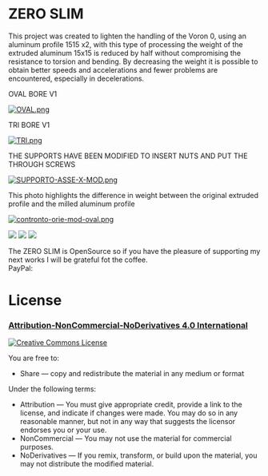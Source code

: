 # ZERO SLIM


This project was created to lighten the handling of the Voron 0, using an aluminum profile 1515 x2, with this type of processing the weight of the extruded aluminum 15x15 is reduced by half without compromising the resistance to torsion and bending.
By decreasing the weight it is possible to obtain better speeds and accelerations and fewer problems are encountered, especially in decelerations.

OVAL BORE V1

[![OVAL.png](https://i.postimg.cc/MKvsvPyx/OVAL.png)](https://postimg.cc/QHZgzq4n)

TRI BORE V1

[![TRI.png](https://i.postimg.cc/8PpS9SQ4/TRI.png)](https://postimg.cc/py6453d5)


THE SUPPORTS HAVE BEEN MODIFIED TO INSERT NUTS AND PUT THE THROUGH SCREWS

[![SUPPORTO-ASSE-X-MOD.png](https://i.postimg.cc/Mpn00f8L/SUPPORTO-ASSE-X-MOD.png)](https://postimg.cc/ZWhy4RnP)

This photo highlights the difference in weight between the original extruded profile and the milled aluminum profile

[![contronto-orie-mod-oval.png](https://i.postimg.cc/2SmjGkCQ/contronto-orie-mod-oval.png)](https://postimg.cc/JG6W4WD0)


![](IMG/displays.png)
![](IMG/Orbiter_menu.png)
![](IMG/home_ele_sch.png)

The ZERO SLIM is OpenSource so if you have the pleasure of supporting my next works I will be grateful fot the coffee.  
PayPal: 

# License 
### [Attribution-NonCommercial-NoDerivatives 4.0 International](https://creativecommons.org/licenses/by-nc-nd/4.0/)
<a rel="license" href="http://creativecommons.org/licenses/by-nc-nd/4.0/"><img alt="Creative Commons License" style="border-width:0" src="https://i.creativecommons.org/l/by-nc-nd/4.0/88x31.png" /></a><br />

You are free to:
- Share — copy and redistribute the material in any medium or format

Under the following terms:
- Attribution — You must give appropriate credit, provide a link to the license, and indicate if changes were made. You may do so in any reasonable manner, but not in any way that suggests the licensor endorses you or your use.
- NonCommercial — You may not use the material for commercial purposes.
- NoDerivatives — If you remix, transform, or build upon the material, you may not distribute the modified material.

